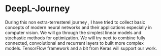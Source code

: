 # DeepL-Journey
During this non extra-terresterel journey , I have tried to collect basic concepts of modern neural networks and their applications especially in computer vision. We will go through the simplest linear models and stochastic methods for optimization. 
We will try next to combine fully connected, convolutional and recurrent layers to built more complex models. TensorFlow framework and a bit from Keras will support our work.
